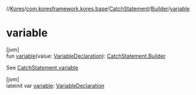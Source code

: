//[Kores](../../../../index.md)/[com.koresframework.kores.base](../../index.md)/[CatchStatement](../index.md)/[Builder](index.md)/[variable](variable.md)

# variable

[jvm]\
fun [variable](variable.md)(value: [VariableDeclaration](../../-variable-declaration/index.md)): [CatchStatement.Builder](index.md)

See [CatchStatement.variable](../variable.md)

[jvm]\
lateinit var [variable](variable.md): [VariableDeclaration](../../-variable-declaration/index.md)
